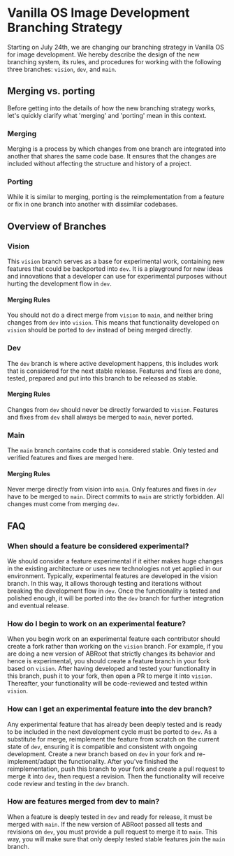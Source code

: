 # Vanilla OS Image Development Branching Strategy

Starting on July 24th, we are changing our branching strategy in Vanilla OS for image development. We hereby describe the design of the new branching system, its rules, and procedures for working with the following three branches: `vision`, `dev`, and `main`.

## Merging vs. porting

Before getting into the details of how the new branching strategy works, let's quickly clarify what 'merging' and 'porting' mean in this context.

### Merging

Merging is a process by which changes from one branch are integrated into another that shares the same code base. It ensures that the changes are included without affecting the structure and history of a project.

### Porting

While it is similar to merging, porting is the reimplementation from a feature or fix in one branch into another with dissimilar codebases.

## Overview of Branches

### Vision

This `vision` branch serves as a base for experimental work, containing new features that could be backported into `dev`. It is a playground for new ideas and innovations that a developer can use for experimental purposes without hurting the development flow in `dev`.

#### Merging Rules

You should not do a direct merge from `vision` to `main`, and neither bring changes from `dev` into `vision`. This means that functionality developed on `vision` should be ported to `dev` instead of being merged directly.

### Dev

The `dev` branch is where active development happens, this includes work that is considered for the next stable release. Features and fixes are done, tested, prepared and put into this branch to be released as stable.

#### Merging Rules

Changes from `dev` should never be directly forwarded to `vision`. Features and fixes from `dev` shall always be merged to `main`, never ported.

### Main

The `main` branch contains code that is considered stable. Only tested and verified features and fixes are merged here.

#### Merging Rules

Never merge directly from vision into `main`. Only features and fixes in `dev` have to be merged to `main`. Direct commits to `main` are strictly forbidden. All changes must come from merging `dev`.

## FAQ

### When should a feature be considered experimental?

We should consider a feature experimental if it either makes huge changes in the existing architecture or uses new technologies not yet applied in our environment. Typically, experimental features are developed in the vision branch. In this way, it allows thorough testing and iterations without breaking the development flow in `dev`. Once the functionality is tested and polished enough, it will be ported into the `dev` branch for further integration and eventual release.

### How do I begin to work on an experimental feature?

When you begin work on an experimental feature each contributor should create a fork rather than working on the `vision` branch. For example, if you are doing a new version of ABRoot that strictly changes its behavior and hence is experimental, you should create a feature branch in your fork based on `vision`. After having developed and tested your functionality in this branch, push it to your fork, then open a PR to merge it into `vision`. Thereafter, your functionality will be code-reviewed and tested within `vision`.

### How can I get an experimental feature into the dev branch?

Any experimental feature that has already been deeply tested and is ready to be included in the next development cycle must be ported to `dev`. As a substitute for merge, reimplement the feature from scratch on the current state of `dev`, ensuring it is compatible and consistent with ongoing development. Create a new branch based on `dev` in your fork and re-implement/adapt the functionality. After you've finished the reimplementation, push this branch to your fork and create a pull request to merge it into `dev`, then request a revision. Then the functionality will receive code review and testing in the `dev` branch.

### How are features merged from dev to main?

When a feature is deeply tested in `dev` and ready for release, it must be merged with `main`. If the new version of ABRoot passed all tests and revisions on `dev`, you must provide a pull request to merge it to `main`. This way, you will make sure that only deeply tested stable features join the `main` branch.
